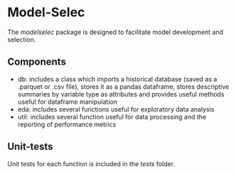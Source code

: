 # Model-Selec

The *modelselec* package is designed to facilitate model development and selection.

## Components

- db: includes a class which imports a historical database (saved as a .parquet or .csv file), stores it as a pandas dataframe, stores descriptive summaries by variable type as attributes and provides useful methods useful for dataframe manipulation
- eda: includes several functions useful for exploratory data analysis
- util: includes several function useful for data processing and the reporting of performance metrics

## Unit-tests

Unit tests for each function is included in the *tests* folder.